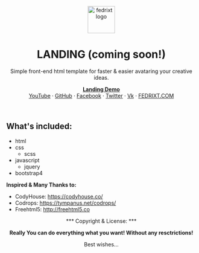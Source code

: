 <p align="center">
  <a href="http://fedrixt.com/">
    <img src="http://fedrixt.com/images/fedrixt_500.jpg" alt="fedrixt logo" width=72 height=72>
  </a>
<!-- TODO: delete brackets at least finished -->
  <h1 align="center">LANDING (coming soon!)</h1>
  <p align="center">Simple front-end html template for faster & easier avataring your creative ideas.</p>
  <p align="center">
    <a href="https://fedrixt.github.io/landing/" title="Demo of the landing repository"><strong>Landing Demo</strong></a>
    <br>
    <a href="https://www.youtube.com/channel/UCh-fv0kIaIProZK08duUrPQ" target="_blank" title="fedrixt's YouTube">YouTube</a>
    ·
    <a href="https://github.com/fedrixt" target="_blank" title="fedrixt GitHub">GitHub</a>
    ·
    <a href="https://www.facebook.com/fedrixt" target="_blank" title="fedrixt Facebook">Facebook</a>
    ·
    <a href="http://www.twitter.com/fedrixtSF" target="_blank" title="fedrixt Twitter">Twitter</a>
    ·
    <a href="https://new.vk.com/fedrixt" target="_blank" title="fedrixt Vk">Vk</a>
    ·
    <a href="http://fedrixt.com" target="_blank" title="fedrixt personal www page">FEDRIXT.COM</a>
  </p>
</p>

<br>

<!-- FIXME: complete list of technologies -->
## What's included:
- html
- css
  - scss
- javascript
  - jquery
- bootstrap4

**Inspired & Many Thanks to:**
- CodyHouse: https://codyhouse.co/
- Codrops: https://tympanus.net/codrops/
- Freehtml5: http://freehtml5.co

<p align="center">*** Copyright & License: ***</p>
<p align="center"><strong>Really You can do everything what you want! Without any resctrictions!</strong></p>
<p align="center">Best wishes...</p>
